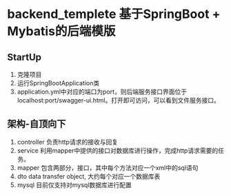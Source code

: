 # backend_templete 基于SpringBoot + Mybatis的后端模版
## StartUp 
1. 克隆项目
2. 运行SpringBootApplication类
3. application.yml中对应的端口为port，则后端服务接口界面位于localhost:port/swagger-ui.html。打开即可访问，可以看到文件服务接口。

## 架构-自顶向下
1. controller 负责http请求的接收与回复
2. service 利用mapper中提供的接口对数据库进行操作，完成http请求需要的任务。
3. mapper 包含两部分，接口，其中每个方法对应一个xml中的sql语句
4. dto data transfer object, 大约每个对应一个数据库表
5. mysql 目前仅支持对mysql数据库进行配置
